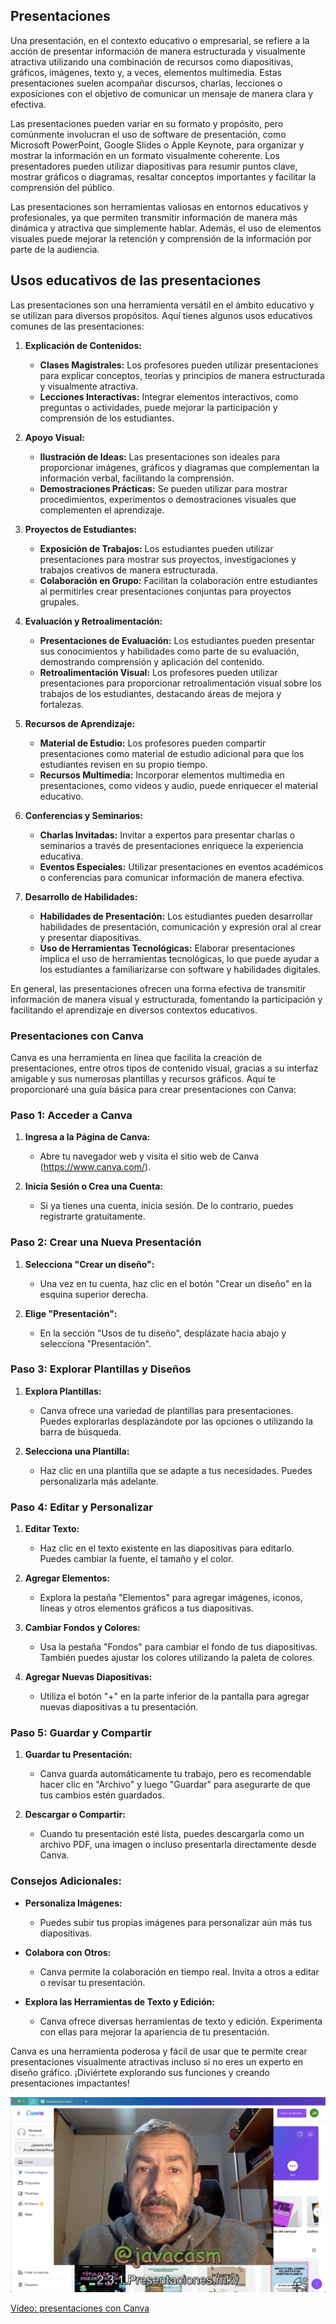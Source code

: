 ## Presentaciones

Una presentación, en el contexto educativo o empresarial, se refiere a la acción de presentar información de manera estructurada y visualmente atractiva utilizando una combinación de recursos como diapositivas, gráficos, imágenes, texto y, a veces, elementos multimedia. Estas presentaciones suelen acompañar discursos, charlas, lecciones o exposiciones con el objetivo de comunicar un mensaje de manera clara y efectiva.

Las presentaciones pueden variar en su formato y propósito, pero comúnmente involucran el uso de software de presentación, como Microsoft PowerPoint, Google Slides o Apple Keynote, para organizar y mostrar la información en un formato visualmente coherente. Los presentadores pueden utilizar diapositivas para resumir puntos clave, mostrar gráficos o diagramas, resaltar conceptos importantes y facilitar la comprensión del público.

Las presentaciones son herramientas valiosas en entornos educativos y profesionales, ya que permiten transmitir información de manera más dinámica y atractiva que simplemente hablar. Además, el uso de elementos visuales puede mejorar la retención y comprensión de la información por parte de la audiencia.

## Usos educativos de las presentaciones

Las presentaciones son una herramienta versátil en el ámbito educativo y se utilizan para diversos propósitos. Aquí tienes algunos usos educativos comunes de las presentaciones:

1. **Explicación de Contenidos:**
   - **Clases Magistrales:** Los profesores pueden utilizar presentaciones para explicar conceptos, teorías y principios de manera estructurada y visualmente atractiva.
   - **Lecciones Interactivas:** Integrar elementos interactivos, como preguntas o actividades, puede mejorar la participación y comprensión de los estudiantes.

2. **Apoyo Visual:**
   - **Ilustración de Ideas:** Las presentaciones son ideales para proporcionar imágenes, gráficos y diagramas que complementan la información verbal, facilitando la comprensión.
   - **Demostraciones Prácticas:** Se pueden utilizar para mostrar procedimientos, experimentos o demostraciones visuales que complementen el aprendizaje.

3. **Proyectos de Estudiantes:**
   - **Exposición de Trabajos:** Los estudiantes pueden utilizar presentaciones para mostrar sus proyectos, investigaciones y trabajos creativos de manera estructurada.
   - **Colaboración en Grupo:** Facilitan la colaboración entre estudiantes al permitirles crear presentaciones conjuntas para proyectos grupales.

4. **Evaluación y Retroalimentación:**
   - **Presentaciones de Evaluación:** Los estudiantes pueden presentar sus conocimientos y habilidades como parte de su evaluación, demostrando comprensión y aplicación del contenido.
   - **Retroalimentación Visual:** Los profesores pueden utilizar presentaciones para proporcionar retroalimentación visual sobre los trabajos de los estudiantes, destacando áreas de mejora y fortalezas.

5. **Recursos de Aprendizaje:**
   - **Material de Estudio:** Los profesores pueden compartir presentaciones como material de estudio adicional para que los estudiantes revisen en su propio tiempo.
   - **Recursos Multimedia:** Incorporar elementos multimedia en presentaciones, como videos y audio, puede enriquecer el material educativo.

6. **Conferencias y Seminarios:**
   - **Charlas Invitadas:** Invitar a expertos para presentar charlas o seminarios a través de presentaciones enriquece la experiencia educativa.
   - **Eventos Especiales:** Utilizar presentaciones en eventos académicos o conferencias para comunicar información de manera efectiva.

7. **Desarrollo de Habilidades:**
   - **Habilidades de Presentación:** Los estudiantes pueden desarrollar habilidades de presentación, comunicación y expresión oral al crear y presentar diapositivas.
   - **Uso de Herramientas Tecnológicas:** Elaborar presentaciones implica el uso de herramientas tecnológicas, lo que puede ayudar a los estudiantes a familiarizarse con software y habilidades digitales.

En general, las presentaciones ofrecen una forma efectiva de transmitir información de manera visual y estructurada, fomentando la participación y facilitando el aprendizaje en diversos contextos educativos.

### Presentaciones con Canva

Canva es una herramienta en línea que facilita la creación de presentaciones, entre otros tipos de contenido visual, gracias a su interfaz amigable y sus numerosas plantillas y recursos gráficos. Aquí te proporcionaré una guía básica para crear presentaciones con Canva:

### Paso 1: Acceder a Canva

1. **Ingresa a la Página de Canva:**
   - Abre tu navegador web y visita el sitio web de Canva (https://www.canva.com/).

2. **Inicia Sesión o Crea una Cuenta:**
   - Si ya tienes una cuenta, inicia sesión. De lo contrario, puedes registrarte gratuitamente.

### Paso 2: Crear una Nueva Presentación

1. **Selecciona "Crear un diseño":**
   - Una vez en tu cuenta, haz clic en el botón "Crear un diseño" en la esquina superior derecha.

2. **Elige "Presentación":**
   - En la sección "Usos de tu diseño", desplázate hacia abajo y selecciona "Presentación".

### Paso 3: Explorar Plantillas y Diseños

1. **Explora Plantillas:**
   - Canva ofrece una variedad de plantillas para presentaciones. Puedes explorarlas desplazándote por las opciones o utilizando la barra de búsqueda.

2. **Selecciona una Plantilla:**
   - Haz clic en una plantilla que se adapte a tus necesidades. Puedes personalizarla más adelante.

### Paso 4: Editar y Personalizar

1. **Editar Texto:**
   - Haz clic en el texto existente en las diapositivas para editarlo. Puedes cambiar la fuente, el tamaño y el color.

2. **Agregar Elementos:**
   - Explora la pestaña "Elementos" para agregar imágenes, iconos, líneas y otros elementos gráficos a tus diapositivas.

3. **Cambiar Fondos y Colores:**
   - Usa la pestaña "Fondos" para cambiar el fondo de tus diapositivas. También puedes ajustar los colores utilizando la paleta de colores.

4. **Agregar Nuevas Diapositivas:**
   - Utiliza el botón "+" en la parte inferior de la pantalla para agregar nuevas diapositivas a tu presentación.

### Paso 5: Guardar y Compartir

1. **Guardar tu Presentación:**
   - Canva guarda automáticamente tu trabajo, pero es recomendable hacer clic en "Archivo" y luego "Guardar" para asegurarte de que tus cambios estén guardados.

2. **Descargar o Compartir:**
   - Cuando tu presentación esté lista, puedes descargarla como un archivo PDF, una imagen o incluso presentarla directamente desde Canva.

### Consejos Adicionales:

- **Personaliza Imágenes:**
  - Puedes subir tus propias imágenes para personalizar aún más tus diapositivas.

- **Colabora con Otros:**
  - Canva permite la colaboración en tiempo real. Invita a otros a editar o revisar tu presentación.

- **Explora las Herramientas de Texto y Edición:**
  - Canva ofrece diversas herramientas de texto y edición. Experimenta con ellas para mejorar la apariencia de tu presentación.

Canva es una herramienta poderosa y fácil de usar que te permite crear presentaciones visualmente atractivas incluso si no eres un experto en diseño gráfico. ¡Diviértete explorando sus funciones y creando presentaciones impactantes!

[![](./images/portada-2.3.1.Presentaciones.png)](https://drive.google.com/file/d/1WplgJZnGR1bZhUle6Wegz9irfntAhq3H/view?usp=sharing)

[Vídeo: presentaciones con Canva](https://drive.google.com/file/d/1WplgJZnGR1bZhUle6Wegz9irfntAhq3H/view?usp=sharing)



